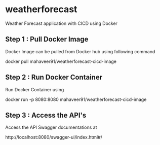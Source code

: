 # weatherforecast
Weather Forecast application with CICD using Docker

<h2>Step 1 : Pull Docker Image</h2>
Docker Image can be pulled from Docker hub using following command

docker pull mahaveer91/weatherforecast-cicd-image

<h2> Step 2 : Run Docker Container</h2>

Run Docker Container using 

docker run -p 8080:8080 mahaveer91/weatherforecast-cicd-image

<h2>Step 3 : Access the API's</h2>

Access the API Swagger documentations at

http://localhost:8080/swagger-ui/index.html#/